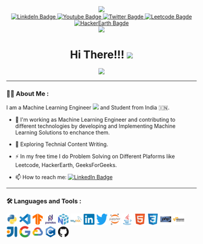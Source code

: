 <div id = "header" align= "center" >
    <img src = "https://media.giphy.com/media/fvx95jkua5th3YeThr/giphy.gif" width = "200"/>
</div>

<div id = "badges" align="center">
  <a href="https://www.linkedin.com/in/aryan-kansal-machinelearning/">
    <img src = "https://shields.io/badge/LinkedIn-blue?logo=linkedin&logoColor=white&style=for-the-badge" alt="LinkdeIn Badge" />
  </a>
  <a href="">
    <img src = "https://shields.io/badge/Youtube-red?logo=youtube&logoColor=white&style=for-the-badge" alt="Youtube Badge"/>
  </a>
  <a href="https://twitter.com/AryanKansal10">
    <img src = "https://shields.io/badge/Twitter-blue?logo=twitter&logoColor=white&style=for-the-badge" alt="Twitter Bagde"/>
  </a>
  <a href="https://leetcode.com/WebbWayne1/">
    <img src = "https://shields.io/badge/Leetcode-black?logo=leetcode&logoColor=orange&style=for-the-badge" alt="Leetcode Bagde"/>
  </a>
  <a href="https://www.hackerearth.com/@aryan688">
    <img src = "https://shields.io/badge/Hackerearth-blue?logo=hackerearth&logoColor=white&style=for-the-badge" alt="HackerEarth Bagde"/>
  </a>
</div>

<div id = "views-counter" align="center">
  <img src = "https://komarev.com/ghpvc/?username=Aryan-Kansal-19&style=flat-square&color=blue" />
</div>

<h1 align = "center">
  Hi There!!!
  <img src = "https://media.giphy.com/media/hvRJCLFzcasrR4ia7z/giphy.gif" width="30px"/>
</h1>

<div id="banner" align = "center">
    <img src="https://media.giphy.com/media/hT1RMGWkPGpM77UyoC/giphy.gif"/>
</div>

---

### 👨‍💻 About Me :

I am a Machine Learning Engineer <img src = "https://media.giphy.com/media/WUlplcMpOCEmTGBtBW/giphy.gif" 
width = "30"/> and Student from India 🇮🇳.

- 🔭 I'm working as Machine Learning Engineer and contributing to different technologies by developing and Implementing Machine Learning Solutions to enchance them.


- 🌱 Exploring Technial Content Writing.


- ⚡ In my free time I do Problem Solving on Different Plaforms like Leetcode, HackerEarth, GeeksForGeeks.


- 📫 How to reach me: [![LinkedIn Badge](https://img.shields.io/badge/-LinkedIn-blue?style=flat&logo=Linkedin&logoColor=white)](https://www.linkedin.com/in/aryan-kansal-machinelearning/)

---


### 🛠️ Languages and Tools :

<div id = "icons">
    <img src ="https://github.com/devicons/devicon/blob/master/icons/python/python-original.svg" width="30">
    <img src ="https://github.com/devicons/devicon/blob/master/icons/vscode/vscode-original.svg" width="30">
    <img src ="https://github.com/devicons/devicon/blob/master/icons/tensorflow/tensorflow-original.svg" width="30">
    <img src ="https://github.com/devicons/devicon/blob/master/icons/pandas/pandas-original-wordmark.svg" width="30">
    <img src ="https://github.com/devicons/devicon/blob/master/icons/numpy/numpy-original.svg" width="30">
    <img src ="https://github.com/devicons/devicon/blob/master/icons/mysql/mysql-original-wordmark.svg" width="30">
    <img src ="https://github.com/devicons/devicon/blob/master/icons/linkedin/linkedin-original.svg" width="30">
    <img src ="https://github.com/devicons/devicon/blob/master/icons/twitter/twitter-original.svg" width="30">
    <img src ="https://github.com/devicons/devicon/blob/master/icons/jupyter/jupyter-original-wordmark.svg" width="30">
    <img src ="https://github.com/devicons/devicon/blob/master/icons/java/java-original.svg" width="30">
    <img src ="https://github.com/devicons/devicon/blob/master/icons/html5/html5-original.svg" width="30">
    <img src ="https://github.com/devicons/devicon/blob/master/icons/css3/css3-original.svg" width="30">
    <img src ="https://github.com/devicons/devicon/blob/master/icons/php/php-original.svg" width="30">
    <img src ="https://github.com/devicons/devicon/blob/master/icons/amazonwebservices/amazonwebservices-original-wordmark.svg" width="30">
    <img src ="https://github.com/devicons/devicon/blob/master/icons/intellij/intellij-original.svg" width="30">
    <img src ="https://github.com/devicons/devicon/blob/master/icons/google/google-original.svg" width="30">
    <img src ="https://github.com/devicons/devicon/blob/master/icons/googlecloud/googlecloud-original.svg" width="30">
    <img src ="https://github.com/devicons/devicon/blob/master/icons/c/c-original.svg" width="30">
    <img src ="https://github.com/devicons/devicon/blob/master/icons/github/github-original.svg" width="30">
</div>
 















